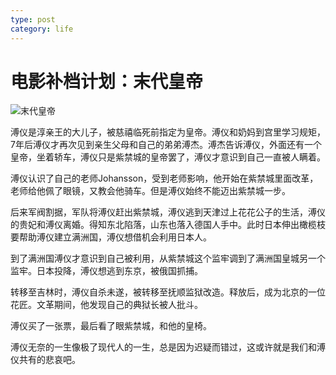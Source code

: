 ```yaml
---
type: post
category: life
---
```

# 电影补档计划：末代皇帝

![末代皇帝](https://img3.doubanio.com/view/photo/l/public/p2528667052.webp)

溥仪是淳亲王的大儿子，被慈禧临死前指定为皇帝。溥仪和奶妈到宫里学习规矩，7年后溥仪才再次见到亲生父母和自己的弟弟溥杰。溥杰告诉溥仪，外面还有一个皇帝，坐着轿车，溥仪只是紫禁城的皇帝罢了，溥仪才意识到自己一直被人瞒着。

溥仪认识了自己的老师Johansson，受到老师影响，他开始在紫禁城里面改革，老师给他佩了眼镜，又教会他骑车。但是溥仪始终不能迈出紫禁城一步。

后来军阀割据，军队将溥仪赶出紫禁城，溥仪逃到天津过上花花公子的生活，溥仪的贵妃和溥仪离婚。得知东北陷落，山东也落入德国人手中。此时日本伸出橄榄枝要帮助溥仪建立满洲国，溥仪想借机会利用日本人。

到了满洲国溥仪才意识到自己被利用，从紫禁城这个监牢调到了满洲国皇城另一个监牢。日本投降，溥仪想逃到东京，被俄国抓捕。

转移至吉林时，溥仪自杀未遂，被转移至抚顺监狱改造。释放后，成为北京的一位花匠。文革期间，他发现自己的典狱长被人批斗。

溥仪买了一张票，最后看了眼紫禁城，和他的皇椅。

溥仪无奈的一生像极了现代人的一生，总是因为迟疑而错过，这或许就是我们和溥仪共有的悲哀吧。